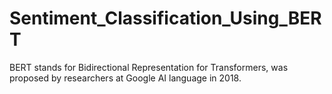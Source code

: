 # Sentiment_Classification_Using_BERT
BERT stands for Bidirectional Representation for Transformers, was proposed by researchers at Google AI language in 2018.
